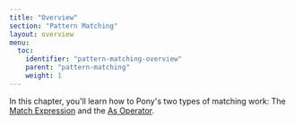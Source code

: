 ```yaml
---
title: "Overview"
section: "Pattern Matching"
layout: overview
menu:
  toc:
    identifier: "pattern-matching-overview"
    parent: "pattern-matching"
    weight: 1
---
```


In this chapter, you'll learn how to Pony's two types of matching work: The [Match Expression](match.md) and the [As Operator](as.md).
